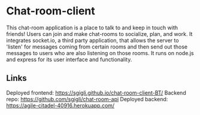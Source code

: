 # Chat-room-client

This chat-room application is a place to talk to and keep in touch with friends!
Users can join and make chat-rooms to socialize, plan, and work. It
integrates socket.io, a third party application, that allows the server to
'listen' for messages coming from certain rooms and then send out those messages
to users who are also listening on those rooms. It runs on node.js and express
for its user interface and functionality.

## Links
Deployed frontend: https://sgigli.github.io/chat-room-client-BT/
Backend repo: https://github.com/sgigli/chat-room-api
Deployed backend: https://agile-citadel-40916.herokuapp.com/
